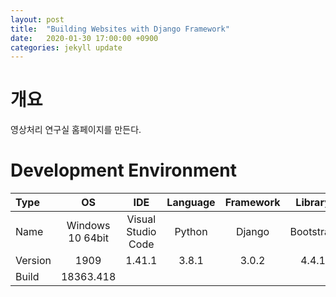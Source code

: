 ```yaml
---
layout: post
title:  "Building Websites with Django Framework"
date:   2020-01-30 17:00:00 +0900
categories: jekyll update
---
```

# 개요
영상처리 연구실 홈페이지를 만든다.


# Development Environment

| Type | OS | IDE | Language | Framework | Library |
|:--|:--:|:--:|:--:|:--:|:--:|
| Name | Windows 10 64bit | Visual Studio Code | Python | Django | Bootstrap |
| Version | 1909 | 1.41.1 | 3.8.1 | 3.0.2 | 4.4.1 |
| Build | 18363.418 |

